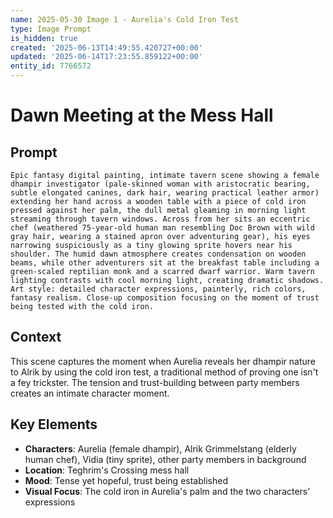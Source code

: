 ```yaml
---
name: 2025-05-30 Image 1 - Aurelia's Cold Iron Test
type: Image Prompt
is_hidden: true
created: '2025-06-13T14:49:55.420727+00:00'
updated: '2025-06-14T17:23:55.859122+00:00'
entity_id: 7766572
---
```


# Dawn Meeting at the Mess Hall

## Prompt

```prompt
Epic fantasy digital painting, intimate tavern scene showing a female dhampir investigator (pale-skinned woman with aristocratic bearing, subtle elongated canines, dark hair, wearing practical leather armor) extending her hand across a wooden table with a piece of cold iron pressed against her palm, the dull metal gleaming in morning light streaming through tavern windows. Across from her sits an eccentric chef (weathered 75-year-old human man resembling Doc Brown with wild gray hair, wearing a stained apron over adventuring gear), his eyes narrowing suspiciously as a tiny glowing sprite hovers near his shoulder. The humid dawn atmosphere creates condensation on wooden beams, while other adventurers sit at the breakfast table including a green-scaled reptilian monk and a scarred dwarf warrior. Warm tavern lighting contrasts with cool morning light, creating dramatic shadows. Art style: detailed character expressions, painterly, rich colors, fantasy realism. Close-up composition focusing on the moment of trust being tested with the cold iron.
```

## Context

This scene captures the moment when Aurelia reveals her dhampir nature to Alrik by using the cold iron test, a traditional method of proving one isn't a fey trickster. The tension and trust-building between party members creates an intimate character moment.

## Key Elements

- **Characters**: Aurelia (female dhampir), Alrik Grimmelstang (elderly human chef), Vidia (tiny sprite), other party members in background
- **Location**: Teghrim's Crossing mess hall
- **Mood**: Tense yet hopeful, trust being established
- **Visual Focus**: The cold iron in Aurelia's palm and the two characters' expressions